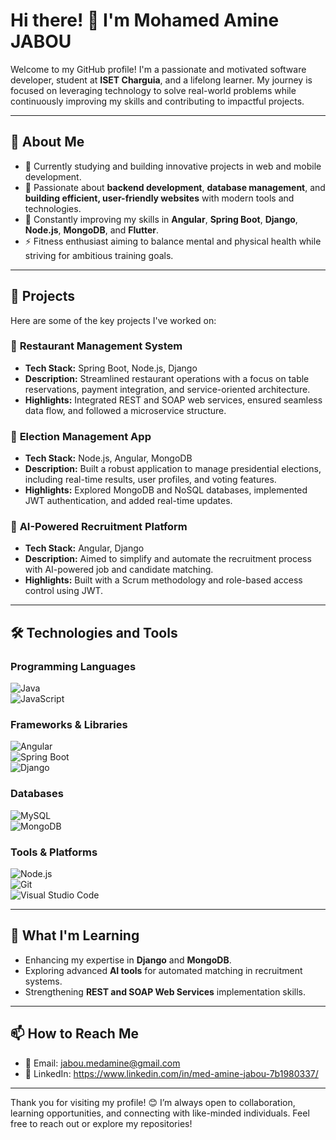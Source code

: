 # Hi there! 👋 I'm Mohamed Amine JABOU

Welcome to my GitHub profile! I'm a passionate and motivated software developer, student at **ISET Charguia**, and a lifelong learner. My journey is focused on leveraging technology to solve real-world problems while continuously improving my skills and contributing to impactful projects.

---

## 🚀 About Me

- 🌱 Currently studying and building innovative projects in web and mobile development.
- 🧠 Passionate about **backend development**, **database management**, and **building efficient, user-friendly websites** with modern tools and technologies.
- 🎯 Constantly improving my skills in **Angular**, **Spring Boot**, **Django**, **Node.js**, **MongoDB**, and **Flutter**.
- ⚡ Fitness enthusiast aiming to balance mental and physical health while striving for ambitious training goals.  

---

## 💼 Projects

Here are some of the key projects I've worked on:  

### 🔹 **Restaurant Management System**
- **Tech Stack:** Spring Boot, Node.js, Django
- **Description:** Streamlined restaurant operations with a focus on table reservations, payment integration, and service-oriented architecture.
- **Highlights:** Integrated REST and SOAP web services, ensured seamless data flow, and followed a microservice structure.

### 🔹 **Election Management App**
- **Tech Stack:** Node.js, Angular, MongoDB
- **Description:** Built a robust application to manage presidential elections, including real-time results, user profiles, and voting features.
- **Highlights:** Explored MongoDB and NoSQL databases, implemented JWT authentication, and added real-time updates.

### 🔹 **AI-Powered Recruitment Platform**
- **Tech Stack:** Angular, Django
- **Description:** Aimed to simplify and automate the recruitment process with AI-powered job and candidate matching.
- **Highlights:** Built with a Scrum methodology and role-based access control using JWT.

---

## 🛠️ Technologies and Tools

### Programming Languages  
![Java](https://img.shields.io/badge/Java-ED8B00?style=for-the-badge&logo=java&logoColor=white)   
![JavaScript](https://img.shields.io/badge/JavaScript-F7DF1E?style=for-the-badge&logo=javascript&logoColor=black)  

### Frameworks & Libraries  
![Angular](https://img.shields.io/badge/Angular-DD0031?style=for-the-badge&logo=angular&logoColor=white)  
![Spring Boot](https://img.shields.io/badge/Spring_Boot-6DB33F?style=for-the-badge&logo=spring-boot&logoColor=white)  
![Django](https://img.shields.io/badge/Django-092E20?style=for-the-badge&logo=django&logoColor=white)  

### Databases  
![MySQL](https://img.shields.io/badge/MySQL-005C84?style=for-the-badge&logo=mysql&logoColor=white)  
![MongoDB](https://img.shields.io/badge/MongoDB-4EA94B?style=for-the-badge&logo=mongodb&logoColor=white)  

### Tools & Platforms  
![Node.js](https://img.shields.io/badge/Node.js-339933?style=for-the-badge&logo=nodedotjs&logoColor=white)  
![Git](https://img.shields.io/badge/Git-F05032?style=for-the-badge&logo=git&logoColor=white)  
![Visual Studio Code](https://img.shields.io/badge/VS_Code-0078D4?style=for-the-badge&logo=visualstudiocode&logoColor=white)  

---

## 🌱 What I'm Learning

- Enhancing my expertise in **Django** and **MongoDB**.
- Exploring advanced **AI tools** for automated matching in recruitment systems.
- Strengthening **REST and SOAP Web Services** implementation skills.  

---

## 📫 How to Reach Me  

- 📧 Email: jabou.medamine@gmail.com
- 💼 LinkedIn: https://www.linkedin.com/in/med-amine-jabou-7b1980337/  


---

Thank you for visiting my profile! 😊 I’m always open to collaboration, learning opportunities, and connecting with like-minded individuals. Feel free to reach out or explore my repositories!  
